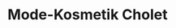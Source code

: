 ---
title: "Mode-Kosmetik Cholet"
url: /freiberg/mode-kosmetik-cholet-burgstrasse/
shop: Kosmetik
---